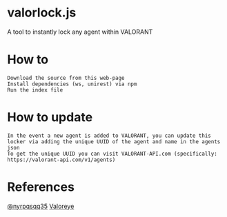 # valorlock.js
A tool to instantly lock any agent within VALORANT<br>

# How to

```
Download the source from this web-page
Install dependencies (ws, unirest) via npm
Run the index file
```

# How to update

```
In the event a new agent is added to VALORANT, you can update this locker via adding the unique UUID of the agent and name in the agents json
To get the unique UUID you can visit VALORANT-API.com (specifically: https://valorant-api.com/v1/agents)
```

# References
[@nyrpqsqq35](https://github.com/nyrpqsqq35) [Valoreye](https://github.com/nyrpqsqq35/valoreye-archive)
